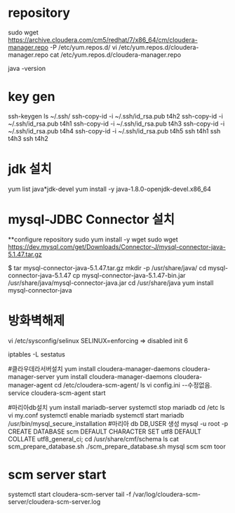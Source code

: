 
# repository
sudo wget https://archive.cloudera.com/cm5/redhat/7/x86_64/cm/cloudera-manager.repo -P /etc/yum.repos.d/
vi /etc/yum.repos.d/cloudera-manager.repo
cat /etc/yum.repos.d/cloudera-manager.repo

java -version

# key gen
ssh-keygen
ls ~/.ssh/
ssh-copy-id -i ~/.ssh/id_rsa.pub t4h2
ssh-copy-id -i ~/.ssh/id_rsa.pub t4h1
ssh-copy-id -i ~/.ssh/id_rsa.pub t4h3
ssh-copy-id -i ~/.ssh/id_rsa.pub t4h4
ssh-copy-id -i ~/.ssh/id_rsa.pub t4h5
ssh t4h1
ssh t4h3
ssh t4h2


# jdk 설치 
yum list java*jdk-devel
yum install -y java-1.8.0-openjdk-devel.x86_64

# mysql-JDBC Connector 설치 

**configure repository 
sudo yum install -y wget
sudo wget https://dev.mysql.com/get/Downloads/Connector-J/mysql-connector-java-5.1.47.tar.gz


$ tar  mysql-connector-java-5.1.47.tar.gz
mkdir -p /usr/share/java/
cd mysql-connector-java-5.1.47
cp mysql-connector-java-5.1.47-bin.jar /usr/share/java/mysql-connector-java.jar
cd  /usr/share/java
yum install mysql-connector-java


# 방화벽해제

vi /etc/sysconfig/selinux
SELINUX=enforcing => disabled
init 6

iptables -L
sestatus

#클라우데라서버설치
yum install cloudera-manager-daemons cloudera-manager-server
yum install cloudera-manager-daemons cloudera-manager-agent
cd /etc/cloudera-scm-agent/
ls
vi config.ini  --수정없음.
service cloudera-scm-agent start

#마리아db설치
yum install mariadb-server
systemctl stop mariadb
cd /etc
ls
vi my.conf
systemctl enable mariadb
systemctl start mariadb
/usr/bin/mysql_secure_installation
#마리아 db DB,USER 생성
mysql -u root -p
CREATE DATABASE scm DEFAULT CHARACTER SET utf8 DEFAULT COLLATE utf8_general_ci;
cd /usr/share/cmf/schema
ls
cat scm_prepare_database.sh
./scm_prepare_database.sh mysql scm scm toor

# scm server start
systemctl start cloudera-scm-server
tail -f /var/log/cloudera-scm-server/cloudera-scm-server.log
 